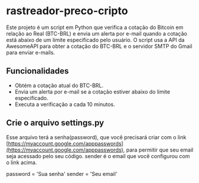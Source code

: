 # rastreador-preco-cripto


Este projeto é um script em Python que verifica a cotação do Bitcoin em relação ao Real (BTC-BRL) e envia um alerta por e-mail quando a cotação está abaixo de um limite especificado pelo usuário. O script usa a API da AwesomeAPI para obter a cotação do BTC-BRL e o servidor SMTP do Gmail para enviar e-mails.

## Funcionalidades

- Obtém a cotação atual do BTC-BRL.
- Envia um alerta por e-mail se a cotação estiver abaixo do limite especificado.
- Executa a verificação a cada 10 minutos.

## Crie o arquivo settings.py
Esse arquivo terá a senha(password), que você precisará criar com o link
[https://myaccount.google.com/apppasswords](https://myaccount.google.com/apppasswords), para permitir que seu email
seja acessado pelo seu código.
sender é o email que você configurou com o link acima.

password = 'Sua senha'
sender = 'Seu email'
